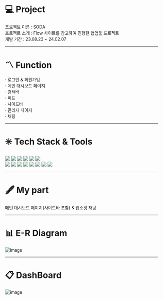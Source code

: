 # 💻 Project
  프로젝트 이름 : SODA  
  프로젝트 소개 : Flow 사이트를 참고하여 진행한 협업툴 프로젝트  
  개발 기간 : 23.08.23 ~ 24.02.07

---

# 〽️ Function
  · 로그인 & 회원가입  
  · 메인 대시보드 페이지  
  · 검색바  
  · 피드  
  · 사이드바  
  · 관리자 페이지  
  · 채팅  
  
---

# ✳️ Tech Stack & Tools
  <img src="https://img.shields.io/badge/Java Script-3178C6?style=flat&logo=JavaScript&logoColor=white"/> <img src="https://img.shields.io/badge/Oracle DB-3111C9?style=flat&logo=Oracle&logoColor=white"/> <img src="https://img.shields.io/badge/java-16542?style=flat&logo=&logoColor=white"/> <img src="https://img.shields.io/badge/Apache Tomcat-darkblue?style=flat&logo=Apache Tomcat&logoColor=white"/> <img src="https://img.shields.io/badge/Eclipse IDE-yellow?style=flat&logo=Eclipse IDE&logoColor=white"/>
<img src="https://img.shields.io/badge/HTML-orange?style=flat&logo=HTML5&logoColor=white"/>  
<img src="https://img.shields.io/badge/Spring-317876?style=flat&logo=Spring&logoColor=white"/> <img src="https://img.shields.io/badge/Ajax-hotpink?style=flat&logo=AJAX&logoColor=white"/> <img src="https://img.shields.io/badge/jQuery-11562C?style=flat&logo=jQuery&logoColor=white"/> <img src="https://img.shields.io/badge/CSS-purple?style=flat&logo=CSS3&logoColor=white"/> <img src="https://img.shields.io/badge/Servlet & JSP-AA00FF?style=flat&logo=AJAX&logoColor=white"/> <img src="https://img.shields.io/badge/Spring Boot-00E47C?style=flat&logo=Spring Boot&logoColor=white"/> <img src="https://img.shields.io/badge/JSON-FF0000?style=flat&logo=JSON&logoColor=white"/> <img src="https://img.shields.io/badge/GitHub-DEEB52?style=flat&logo=GitHub&logoColor=white"/>

---

# 🖋️ My part
  메인 대시보드 페이지(사이드바 포함) & 웹소켓 채팅

---

# 📊 E-R Diagram
  ![image](https://github.com/t28879/SODA/assets/90438572/debb8e62-ea36-40e8-a8a1-c915a6fe5ecd)

---

# 📋 DashBoard
![image](https://github.com/t28879/SODA/assets/90438572/c703db54-a3b8-46cf-9be8-a8876d6d4c1b)

